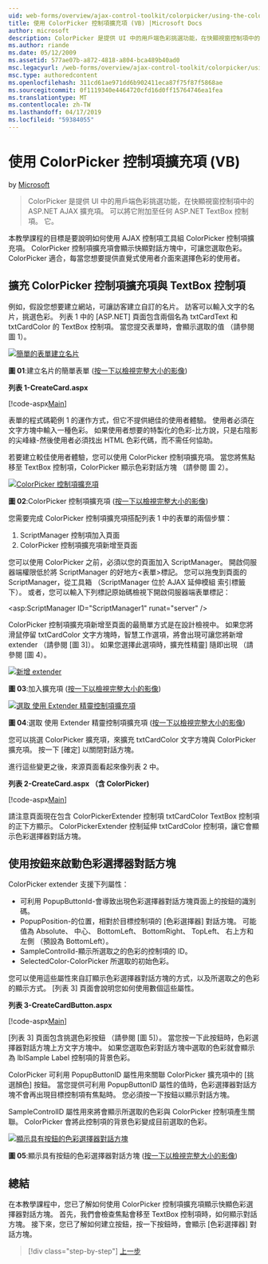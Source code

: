 ```yaml
---
uid: web-forms/overview/ajax-control-toolkit/colorpicker/using-the-colorpicker-control-extender-vb
title: 使用 ColorPicker 控制項擴充項 (VB) |Microsoft Docs
author: microsoft
description: ColorPicker 是提供 UI 中的用戶端色彩挑選功能，在快顯視窗控制項中的 ASP.NET AJAX 擴充項。 可以將它附加至任何 ASP.NET...
ms.author: riande
ms.date: 05/12/2009
ms.assetid: 577ae07b-a872-4818-a804-bca489b40ad0
msc.legacyurl: /web-forms/overview/ajax-control-toolkit/colorpicker/using-the-colorpicker-control-extender-vb
msc.type: authoredcontent
ms.openlocfilehash: 311cd61ae971dd6b902411eca87f75f87f5868ae
ms.sourcegitcommit: 0f1119340e4464720cfd16d0ff15764746ea1fea
ms.translationtype: MT
ms.contentlocale: zh-TW
ms.lasthandoff: 04/17/2019
ms.locfileid: "59384055"
---
```

# <a name="using-the-colorpicker-control-extender-vb"></a>使用 ColorPicker 控制項擴充項 (VB)

by [Microsoft](https://github.com/microsoft)

> ColorPicker 是提供 UI 中的用戶端色彩挑選功能，在快顯視窗控制項中的 ASP.NET AJAX 擴充項。 可以將它附加至任何 ASP.NET TextBox 控制項。 它。


本教學課程的目標是要說明如何使用 AJAX 控制項工具組 ColorPicker 控制項擴充項。 ColorPicker 控制項擴充項會顯示快顯對話方塊中，可讓您選取色彩。 ColorPicker 適合，每當您想要提供直覺式使用者介面來選擇色彩的使用者。

## <a name="extending-a-textbox-control-with-the-colorpicker-control-extender"></a>擴充 ColorPicker 控制項擴充項與 TextBox 控制項

例如，假設您想要建立網站，可讓訪客建立自訂的名片。 訪客可以輸入文字的名片，挑選色彩。 列表 1 中的 [ASP.NET] 頁面包含兩個名為 txtCardText 和 txtCardColor 的 TextBox 控制項。 當您提交表單時，會顯示選取的值 （請參閱 圖 1）。


[![簡單的表單建立名片](using-the-colorpicker-control-extender-vb/_static/image1.jpg)](using-the-colorpicker-control-extender-vb/_static/image1.png)

**圖 01**:建立名片的簡單表單 ([按一下以檢視完整大小的影像](using-the-colorpicker-control-extender-vb/_static/image2.png))


**列表 1-CreateCard.aspx**

[!code-aspx[Main](using-the-colorpicker-control-extender-vb/samples/sample1.aspx)]

表單的程式碼範例 1 的運作方式，但它不提供絕佳的使用者體驗。 使用者必須在文字方塊中輸入一種色彩。 如果使用者想要的特製化的色彩-比方說，只是右陰影的尖峰綠-然後使用者必須找出 HTML 色彩代碼，而不需任何協助。

若要建立較佳使用者體驗，您可以使用 ColorPicker 控制項擴充項。 當您將焦點移至 TextBox 控制項，ColorPicker 顯示色彩對話方塊 （請參閱 圖 2）。


[![ColorPicker 控制項擴充項](using-the-colorpicker-control-extender-vb/_static/image2.jpg)](using-the-colorpicker-control-extender-vb/_static/image3.png)

**圖 02**:ColorPicker 控制項擴充項 ([按一下以檢視完整大小的影像](using-the-colorpicker-control-extender-vb/_static/image4.png))


您需要完成 ColorPicker 控制項擴充項搭配列表 1 中的表單的兩個步驟：

1. ScriptManager 控制項加入頁面
2. ColorPicker 控制項擴充項新增至頁面

您可以使用 ColorPicker 之前，必須以您的頁面加入 ScriptManager。 開啟伺服器端權限低於將 ScriptManager 的好地方&lt;表單&gt;標記。 您可以拖曳到頁面的 ScriptManager，從工具箱 （ScriptManager 位於 AJAX 延伸模組 索引標籤下）。 或者，您可以輸入下列標記原始碼檢視下開啟伺服器端表單標記：

&lt;asp:ScriptManager ID="ScriptManager1" runat="server" /&gt;

ColorPicker 控制項擴充項新增至頁面的最簡單方式是在設計檢視中。 如果您將滑鼠停留 txtCardColor 文字方塊時，智慧工作選項，將會出現可讓您將新增 extender （請參閱 [圖 3]）。 如果您選擇此選項時，擴充性精靈] 隨即出現 （請參閱 [圖 4）。


[![新增 extender](using-the-colorpicker-control-extender-vb/_static/image3.jpg)](using-the-colorpicker-control-extender-vb/_static/image5.png)

**圖 03**:加入擴充項 ([按一下以檢視完整大小的影像](using-the-colorpicker-control-extender-vb/_static/image6.png))


[![選取 使用 Extender 精靈控制項擴充項](using-the-colorpicker-control-extender-vb/_static/image4.jpg)](using-the-colorpicker-control-extender-vb/_static/image7.png)

**圖 04**:選取 使用 Extender 精靈控制項擴充項 ([按一下以檢視完整大小的影像](using-the-colorpicker-control-extender-vb/_static/image8.png))


您可以挑選 ColorPicker 擴充項，來擴充 txtCardColor 文字方塊與 ColorPicker 擴充項。 按一下 [確定] 以關閉對話方塊。

進行這些變更之後，來源頁面看起來像列表 2 中。

**列表 2-CreateCard.aspx （含 ColorPicker)**

[!code-aspx[Main](using-the-colorpicker-control-extender-vb/samples/sample2.aspx)]

請注意頁面現在包含 ColorPickerExtender 控制項 txtCardColor TextBox 控制項的正下方顯示。 ColorPickerExtender 控制延伸 txtCardColor 控制項，讓它會顯示色彩選擇器對話方塊。

## <a name="using-a-button-to-launch-the-color-picker-dialog"></a>使用按鈕來啟動色彩選擇器對話方塊

ColorPicker extender 支援下列屬性：

- 可利用 PopupButtonId-會導致出現色彩選擇器對話方塊頁面上的按鈕的識別碼。
- PopupPosition-的位置，相對於目標控制項的 [色彩選擇器] 對話方塊。 可能值為 Absolute、 中心、 BottomLeft、 BottomRight、 TopLeft、 右上方和左側 （預設為 BottomLeft）。
- SampleControlId-顯示所選取之的色彩的控制項的 ID。
- SelectedColor-ColorPicker 所選取的初始色彩。

您可以使用這些屬性來自訂顯示色彩選擇器對話方塊的方式，以及所選取之的色彩的顯示方式。 [列表 3] 頁面會說明您如何使用數個這些屬性。

**列表 3-CreateCardButton.aspx**

[!code-aspx[Main](using-the-colorpicker-control-extender-vb/samples/sample3.aspx)]

[列表 3] 頁面包含挑選色彩按鈕 （請參閱 [圖 5]）。 當您按一下此按鈕時，色彩選擇器對話方塊上方文字方塊中。 如果您選取色彩對話方塊中選取的色彩就會顯示為 lblSample Label 控制項的背景色彩。

ColorPicker 可利用 PopupButtonID 屬性用來關聯 ColorPicker 擴充項中的 [挑選顏色] 按鈕。 當您提供可利用 PopupButtonID 屬性的值時，色彩選擇器對話方塊不會再出現目標控制項有焦點時。 您必須按一下按鈕以顯示對話方塊。

SampleControlID 屬性用來將會顯示所選取的色彩與 ColorPicker 控制項產生關聯。 ColorPicker 會將此控制項的背景色彩變成目前選取的色彩。


[![顯示具有按鈕的色彩選擇器對話方塊](using-the-colorpicker-control-extender-vb/_static/image5.jpg)](using-the-colorpicker-control-extender-vb/_static/image9.png)

**圖 05**:顯示具有按鈕的色彩選擇器對話方塊 ([按一下以檢視完整大小的影像](using-the-colorpicker-control-extender-vb/_static/image10.png))


## <a name="summary"></a>總結

在本教學課程中，您已了解如何使用 ColorPicker 控制項擴充項顯示快顯色彩選擇器對話方塊。 首先，我們會檢查焦點會移至 TextBox 控制項時，如何顯示對話方塊。 接下來，您已了解如何建立按鈕，按一下按鈕時，會顯示 [色彩選擇器] 對話方塊。

> [!div class="step-by-step"]
> [上一步](using-the-colorpicker-control-extender-cs.md)
